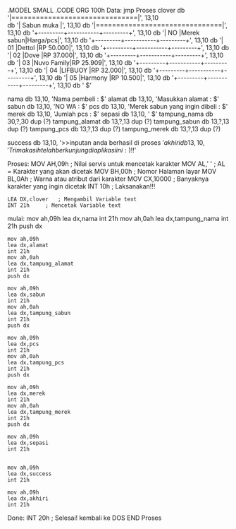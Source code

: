 .MODEL SMALL
.CODE
ORG 100h
Data:
    jmp Proses
    clover db    '|===============================|', 13,10  
        db       '|          Sabun muka           |', 13,10
        db       '|===============================|', 13,10
        db       '+---------+-----------+---------+', 13,10
        db       '|   NO    |Merek sabun|Harga/pcs|', 13,10
        db       '+---------+-----------+---------+', 13,10
        db       '|   01    |Dettol     |RP 50.000|', 13,10
        db       '+---------+-----------+---------+', 13,10
        db       '|   02    |Dove       |RP 37.000|', 13,10
        db       '+---------+-----------+---------+', 13,10
        db       '|   03    |Nuvo Family|RP 25.909|', 13,10
        db       '+---------+-----------+---------+', 13,10
        db       '|   04    |LIFBUOY    |RP 32.000|', 13,10
        db       '+---------+-----------+---------+', 13,10
        db       '|   05    |Harmony    |RP 10.500|', 13,10
        db       '+---------+-----------+---------+', 13,10
        db       '        $'
                                        
nama   db 13,10, 'Nama pembeli : $'
alamat db 13,10, 'Masukkan alamat : $'
sabun  db 13,10, 'NO WA : $'
pcs    db 13,10, 'Merek sabun yang ingin dibeli : $'
merek  db 13,10, 'Jumlah pcs : $'
sepasi db 13,10, '                     $'
tampung_nama  db 30,?,30 dup (?)
tampung_alamat db 13,?,13 dup (?)
tampung_sabun   db 13,?,13 dup (?) 
tampung_pcs   db 13,?,13 dup (?) 
tampung_merek   db 13,?,13 dup (?) 


success   db 13,10, '>>inputan anda berhasil di proses $'
akhiri    db 13,10, 'Trimakasih telah berkunjung di aplikasi ini :)!!$'
 


Proses:
    MOV AH,09h	; Nilai servis untuk mencetak karakter
    MOV AL,' '	; AL = Karakter yang akan dicetak
    MOV BH,00h	; Nomor Halaman layar
    MOV BL,0Ah	; Warna atau atribut dari karakter
    MOV CX,10000	; Banyaknya karakter yang ingin dicetak
    INT 10h		; Laksanakan!!!
    
    LEA DX,clover	; Mengambil Variable text
    INT 21h		; Mencetak Variable text
    
mulai:
    mov ah,09h
    lea dx,nama
    int 21h
    mov ah,0ah
    lea dx,tampung_nama
    int 21h
    push dx

    mov ah,09h
    lea dx,alamat
    int 21h
    mov ah,0ah
    lea dx,tampung_alamat
    int 21h
    push dx

    mov ah,09h
    lea dx,sabun
    int 21h
    mov ah,0ah
    lea dx,tampung_sabun
    int 21h
    push dx
    
    mov ah,09h
    lea dx,pcs
    int 21h
    mov ah,0ah
    lea dx,tampung_pcs
    int 21h
    push dx
    
    mov ah,09h
    lea dx,merek
    int 21h
    mov ah,0ah
    lea dx,tampung_merek
    int 21h
    push dx
    
    mov ah,09h
    lea dx,sepasi
    int 21h
    
    
    mov ah,09h
    lea dx,success
    int 21h
    
    mov ah,09h
    lea dx,akhiri
    int 21h
    

Done:
    INT 20h		; Selesai! kembali ke DOS
END Proses
